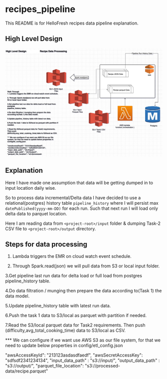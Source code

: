 # recipes_pipeline 

This README is for HelloFresh recipes data pipeline explanation.

## High Level Design

![Test Image 3](reciepe_data_pipeline.jpg)

## Explanation

Here I have made one assumption that data will be getting dumped in to input location daily wise.

So to process data incremental/Delta data I have decided to use a relational(postgres) history table `pipeline_history`
where I will persist max `datePublished(yyyy-mm-DD)` for each run. Such that next run I will load only delta data to parquet location.

Here I am reading data from `<project-root>/input` folder & dumping Task-2 CSV file to `<project-root>/output` directory.

## Steps for data processing

1. Lambda triggers the EMR on cloud watch event schedule.

2. Through Spark.read(json) we will pull data from 
S3 or local input folder.

3.Get pipeline last run data for delta load or full load from postgres
pipeline_history table.

4.Do data filtration / munging then prepare the data according to(Task 1) the data model.

5.Update pipeline_history table with latest run data.

6.Push the task 1 data to S3/local as parquet with partition if needed.

7.Read the S3/local parquet data for Task2 requirements. Then push
(difficulty,avg_total_cooking_time) data to S3/local as CSV.

*** We can configure if we want use AWS S3 as our file system, for that we need to update below properties in config/etl_config.json 

"awsAccessKeyId": "213123asdasdfaedf",
"awsSecretAccessKey": "sdfsdf2341234134",
"input_data_path" : "s3://input/",
"output_data_path" : "s3://output/",
"parquet_file_location": "s3://processed-data/recipe.parquet"